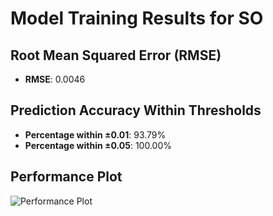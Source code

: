 # Model Training Results for SO

## Root Mean Squared Error (RMSE)
- **RMSE**: 0.0046

## Prediction Accuracy Within Thresholds
- **Percentage within ±0.01**: 93.79%
- **Percentage within ±0.05**: 100.00%

## Performance Plot
![Performance Plot](../imgs/SO.png)

